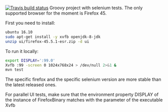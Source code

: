 [![Travis build status](https://travis-ci.org/nicosmaris/example-groovy.png?branch=master)](https://travis-ci.org/nicosmaris/groovy) 
Groovy project with selenium tests. The only supported browser for the moment is Firefox 45.


First you need to install:

```bash
ubuntu 16.10
sudo apt-get install -y xvfb openjdk-8-jdk
unzip ui/firefox-45.5.1-esr.zip -d ui
```

To run it locally:

```bash
export DISPLAY=':99.0'
Xvfb :99 -screen 0 1024x768x24 > /dev/null 2>&1 &
mvn test
```  

The specific firefox and the specific selenium version are more stable than the latest released ones.

For parallel UI tests, make sure that the environment property DISPLAY of the instance of FirefoxBinary matches with the parameter of the executable Xvfb
